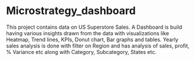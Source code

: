 # Microstrategy_dashboard
This project contains data on US Superstore Sales. 
A Dashboard is build having various insights drawn from the data with visualizations like Heatmap, Trend lines, KPIs, Donut chart, Bar graphs and tables. 
Yearly sales analysis is done with filter on Region and has analysis of sales, profit, % Variance etc along with Category, Subcategory, States etc.  
